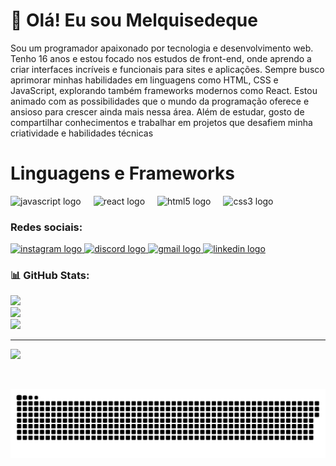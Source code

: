 # 💫 Olá! Eu sou Melquisedeque
Sou um programador apaixonado por tecnologia e desenvolvimento web. Tenho 16 anos e estou focado nos estudos de front-end, onde aprendo a criar interfaces incríveis e funcionais para sites e aplicações. Sempre busco aprimorar minhas habilidades em linguagens como HTML, CSS e JavaScript, explorando também frameworks modernos como React. Estou animado com as possibilidades que o mundo da programação oferece e ansioso para crescer ainda mais nessa área. Além de estudar, gosto de compartilhar conhecimentos e trabalhar em projetos que desafiem minha criatividade e habilidades técnicas

# Linguagens e Frameworks
<div align="left">
  <img src="https://cdn.jsdelivr.net/gh/devicons/devicon/icons/javascript/javascript-original.svg" height="30" alt="javascript logo" />
  <img width="12" />
  <img src="https://cdn.jsdelivr.net/gh/devicons/devicon/icons/react/react-original.svg" height="30" alt="react logo" />
  <img width="12" />
  <img src="https://cdn.jsdelivr.net/gh/devicons/devicon/icons/html5/html5-original.svg" height="30" alt="html5 logo" />
  <img width="12" />
  <img src="https://cdn.jsdelivr.net/gh/devicons/devicon/icons/css3/css3-original.svg" height="30" alt="css3 logo" />
</div>

### Redes sociais:
<div align="left">
  <a href="https://www.instagram.com/melqui_mkz/" target="_blank">
    <img src="https://img.shields.io/static/v1?message=Instagram&logo=instagram&label=&color=E4405F&logoColor=white&labelColor=&style=for-the-badge" height="35" alt="instagram logo" />
  </a>
  <a href="https://discord.com/channels/@me target="_blank">
    <img src="https://img.shields.io/static/v1?message=Discord&logo=discord&label=&color=7289DA&logoColor=white&labelColor=&style=for-the-badge" height="35" alt="discord logo" />
  </a>
  <a href="mailto:melkzedeque255@gmail.com" target="_blank">
    <img src="https://img.shields.io/static/v1?message=Gmail&logo=gmail&label=&color=D14836&logoColor=white&labelColor=&style=for-the-badge" height="35" alt="gmail logo" />
  </a>
  <a href="https://www.linkedin.com/in/melquisedeque-silva-ferreira-815258303/" target="_blank">
    <img src="https://img.shields.io/static/v1?message=LinkedIn&logo=linkedin&label=&color=0077B5&logoColor=white&labelColor=&style=for-the-badge" height="35" alt="linkedin logo" />
  </a>
</div>

### 📊 GitHub Stats:
![](https://github-readme-stats.vercel.app/api?username=Melkgit&theme=blue_navy&hide_border=false&include_all_commits=false&count_private=false)<br/>
![](https://github-readme-streak-stats.herokuapp.com/?user=Melkgit&theme=blue_navy&hide_border=false)<br/>
![](https://github-readme-stats.vercel.app/api/top-langs/?username=Melkgit&theme=blue_navy&hide_border=false&include_all_commits=false&count_private=false&layout=compact)

---

[![](https://visitcount.itsvg.in/api?id=Melkgit&icon=0&color=0)](https://visitcount.itsvg.in)

<br clear="both">

![Snake animation](https://github.com/Melkgit/Melkgit/blob/output/snake.svg)
